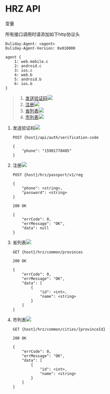 # HRZ API
变量  

所有接口调用时请添加如下http协议头
```http
Duliday-Agent: <agent>
Duliday-Agent-Version: 0x010000
```
```
agent {
    1: web.mobile.c
    2: android.c
    3: ios.c
    4: web.b
    5: android.b
    6: ios.b
}
```
> 1. [发送验证码](#verification-code)![](https://www.duliday.com/api/public/img/build-passing.svg)
> 1. [注册](#passport-reg)![](https://www.duliday.com/api/public/img/build-passing.svg)
> 1. [省列表](#province-list)![](https://www.duliday.com/api/public/img/build-passing.svg)
> 1. [市列表](#city-list)![](https://www.duliday.com/api/public/img/build-passing.svg)
1. <span id='verification-code'>发送验证码</span>![](https://www.duliday.com/api/public/img/build-passing.svg)
    ```
    POST {host}/api/auth/verification-code

    {
        "phone": "15901778405"
    }
    ```
1. <span id='passport-reg'>注册</span>![](https://www.duliday.com/api/public/img/build-passing.svg)
    ```
    POST {host}/hrz/passport/v1/reg

    {
		"phone": <string>,
		"password": <string>
	}
	
	200 OK
	
	{
	    "errCode": 0,
	    "errMessage": "OK",
	    "data": null
	}
    ```    
1. <span id='province-list'>省列表</span>![](https://www.duliday.com/api/public/img/build-passing.svg)
    ```
    GET {host}/hrz/common/provinces
    
    200 OK

    {
	    "errCode": 0,
	    "errMessage": "OK",
	    "data": [
	        {
	            "id": <int>,
	            "name": <string>
	        }
	    ]
    }
    ```
1. <span id='city-list'>市列表</span>![](https://www.duliday.com/api/public/img/build-passing.svg)
    ```
    GET {host}/hrz/common/cities/{provinceId}
    
    200 OK

    {
	    "errCode": 0,
	    "errMessage": "OK",
	    "data": [
	        {
	            "id": <int>,
	            "name": <string>
	        }
	    ]
    }
    ```
